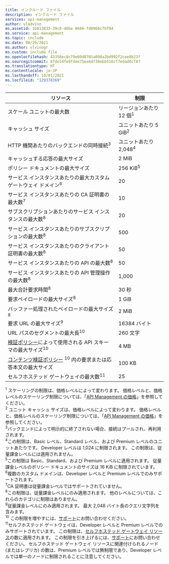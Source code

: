 ```yaml
---
title: インクルード ファイル
description: インクルード ファイル
services: api-management
author: vladvino
ms.assetid: 1b813833-39c8-46be-8666-fd0960cfbf04
ms.service: api-management
ms.topic: include
ms.date: 08/20/2021
ms.author: vlvinogr
ms.custom: include file
ms.openlocfilehash: 43358ec8c79e09d0701a098a2bd992f2cee8b23f
ms.sourcegitcommit: 87de14fe9fdee75ea64f30ebb516cf7edad0cf87
ms.translationtype: HT
ms.contentlocale: ja-JP
ms.lasthandoff: 10/01/2021
ms.locfileid: "129378369"
---
```

| リソース | 制限 |
| ---------------------------------------------------------------------- | -------------------------- |
| スケール ユニットの最大数 | リージョンあたり 12 個<sup>1</sup> |
| キャッシュ サイズ | ユニットあたり 5 GiB<sup>2</sup> |
| HTTP 機関あたりのバックエンドの同時接続<sup>3</sup> | ユニットあたり 2,048<sup>4</sup> |
| キャッシュする応答の最大サイズ | 2 MiB |
| ポリシー ドキュメントの最大サイズ | 256 KiB<sup>5</sup> |
| サービス インスタンスあたりの最大カスタム ゲートウェイ ドメイン<sup>6</sup> | 20 |
| サービス インスタンスあたりの CA 証明書の最大数<sup>7</sup> | 10 |
| サブスクリプションあたりのサービス インスタンスの最大数<sup>8</sup> | 20 |
| サービス インスタンスあたりのサブスクリプションの最大数<sup>8</sup> | 500 |
| サービス インスタンスあたりのクライアント証明書の最大数<sup>8</sup> | 50 |
| サービス インスタンスあたりの API の最大数<sup>8</sup> | 50 |
| サービス インスタンスあたりの API 管理操作の最大数<sup>8</sup> | 1,000 |
| 最大合計要求時間<sup>8</sup> | 30 秒 |
| 要求ペイロードの最大サイズ<sup>8</sup> | 1 GiB |
| バッファー処理されたペイロードの最大サイズ<sup>8</sup> | 2 MiB |
| 要求 URL の最大サイズ<sup>9</sup> | 16384 バイト |
| URL パスのセグメントの最大長<sup>10</sup> | 260 文字 |
| [検証ポリシー](../articles/api-management/validation-policies.md)によって使用される API スキーマの最大サイズ<sup>10</sup> | 4 MB |
| [コンテンツ検証ポリシー](../articles/api-management/validation-policies.md#validate-content) <sup>10</sup> 内の要求または応答本文の最大サイズ | 100 KB |
| セルフホステッド ゲートウェイの最大数<sup>11</sup> | 25 |

<sup>1</sup> スケーリングの制限は、価格レベルによって変わります。 価格レベルと、価格レベルのスケーリング制限については、「[API Management の価格](https://azure.microsoft.com/pricing/details/api-management/)」を参照してください。<br/>
<sup>2</sup> ユニット キャッシュ サイズは、価格レベルによって変わります。 価格レベルと、価格レベルのスケーリング制限については、「[API Management の価格](https://azure.microsoft.com/pricing/details/api-management/)」を参照してください。<br/>
<sup>3</sup>バックエンドによって明示的に終了されない場合、接続はプールされ、再利用されます。<br/>
<sup>4</sup>この制限は、Basic レベル、Standard レベル、および Premium レベルのユニットあたりです。 Developer レベルは 1,024 に制限されます。 この制限は、従量課金レベルには適用されません。<br/>
<sup>5</sup>この制限は Basic、Standard、および Premium レベルに適用されます。 従量課金レベルのポリシー ドキュメントのサイズは 16 KiB に制限されています。<br/>
<sup>6</sup>複数のカスタム ドメインは、Developer レベルと Premium レベルでのみサポートされます。<br/>
<sup>7</sup>CA 証明書は従量課金レベルではサポートされていません。<br/>
<sup>8</sup>この制限は、従量課金レベルにのみ適用されます。 他のレベルについては、これらのカテゴリに制限はありません。<br/>
<sup>9</sup>従量課金レベルにのみ適用されます。 最大 2,048 バイト長のクエリ文字列を含みます。<br/>
<sup>10</sup> この制限を増やすには、[サポート](https://azure.microsoft.com/support/options/)にお問い合わせください。<br/>
<sup>11</sup>セルフホステッド ゲートウェイは、Developer レベルと Premium レベルでのみサポートされています。 この制限は、[セルフホステッド ゲートウェイ リソース](/rest/api/apimanagement/2021-04-01-preview/gateway)の数に適用されます。 この制限を引き上げるには、[サポート](https://azure.microsoft.com/support/options/)にお問い合わせください。 セルフホステッド ゲートウェイ リソースに関連付けられるノード (またはレプリカ) の数は、Premium レベルでは無制限であり、Developer レベルでは単一のノードに制限されることに注意してください。
